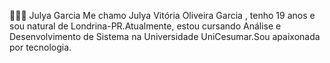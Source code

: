 👩🏽‍💻 Julya Garcia
Me chamo Julya Vitória Oliveira Garcia , tenho 19 anos e sou natural de Londrina-PR.Atualmente, estou cursando Análise e Desenvolvimento de Sistema na Universidade UniCesumar.Sou apaixonada por tecnologia.
